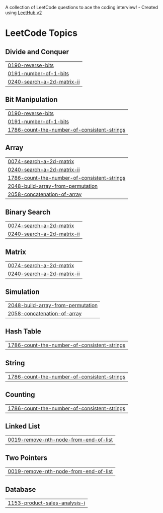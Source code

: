 A collection of LeetCode questions to ace the coding interview! - Created using [LeetHub v2](https://github.com/arunbhardwaj/LeetHub-2.0)
<!---LeetCode Topics Start-->
# LeetCode Topics
## Divide and Conquer
|  |
| ------- |
| [0190-reverse-bits](https://github.com/MayankVashishta/Leetcode/tree/master/0190-reverse-bits) |
| [0191-number-of-1-bits](https://github.com/MayankVashishta/Leetcode/tree/master/0191-number-of-1-bits) |
| [0240-search-a-2d-matrix-ii](https://github.com/MayankVashishta/Leetcode/tree/master/0240-search-a-2d-matrix-ii) |
## Bit Manipulation
|  |
| ------- |
| [0190-reverse-bits](https://github.com/MayankVashishta/Leetcode/tree/master/0190-reverse-bits) |
| [0191-number-of-1-bits](https://github.com/MayankVashishta/Leetcode/tree/master/0191-number-of-1-bits) |
| [1786-count-the-number-of-consistent-strings](https://github.com/MayankVashishta/Leetcode/tree/master/1786-count-the-number-of-consistent-strings) |
## Array
|  |
| ------- |
| [0074-search-a-2d-matrix](https://github.com/MayankVashishta/Leetcode/tree/master/0074-search-a-2d-matrix) |
| [0240-search-a-2d-matrix-ii](https://github.com/MayankVashishta/Leetcode/tree/master/0240-search-a-2d-matrix-ii) |
| [1786-count-the-number-of-consistent-strings](https://github.com/MayankVashishta/Leetcode/tree/master/1786-count-the-number-of-consistent-strings) |
| [2048-build-array-from-permutation](https://github.com/MayankVashishta/Leetcode/tree/master/2048-build-array-from-permutation) |
| [2058-concatenation-of-array](https://github.com/MayankVashishta/Leetcode/tree/master/2058-concatenation-of-array) |
## Binary Search
|  |
| ------- |
| [0074-search-a-2d-matrix](https://github.com/MayankVashishta/Leetcode/tree/master/0074-search-a-2d-matrix) |
| [0240-search-a-2d-matrix-ii](https://github.com/MayankVashishta/Leetcode/tree/master/0240-search-a-2d-matrix-ii) |
## Matrix
|  |
| ------- |
| [0074-search-a-2d-matrix](https://github.com/MayankVashishta/Leetcode/tree/master/0074-search-a-2d-matrix) |
| [0240-search-a-2d-matrix-ii](https://github.com/MayankVashishta/Leetcode/tree/master/0240-search-a-2d-matrix-ii) |
## Simulation
|  |
| ------- |
| [2048-build-array-from-permutation](https://github.com/MayankVashishta/Leetcode/tree/master/2048-build-array-from-permutation) |
| [2058-concatenation-of-array](https://github.com/MayankVashishta/Leetcode/tree/master/2058-concatenation-of-array) |
## Hash Table
|  |
| ------- |
| [1786-count-the-number-of-consistent-strings](https://github.com/MayankVashishta/Leetcode/tree/master/1786-count-the-number-of-consistent-strings) |
## String
|  |
| ------- |
| [1786-count-the-number-of-consistent-strings](https://github.com/MayankVashishta/Leetcode/tree/master/1786-count-the-number-of-consistent-strings) |
## Counting
|  |
| ------- |
| [1786-count-the-number-of-consistent-strings](https://github.com/MayankVashishta/Leetcode/tree/master/1786-count-the-number-of-consistent-strings) |
## Linked List
|  |
| ------- |
| [0019-remove-nth-node-from-end-of-list](https://github.com/MayankVashishta/Leetcode/tree/master/0019-remove-nth-node-from-end-of-list) |
## Two Pointers
|  |
| ------- |
| [0019-remove-nth-node-from-end-of-list](https://github.com/MayankVashishta/Leetcode/tree/master/0019-remove-nth-node-from-end-of-list) |
## Database
|  |
| ------- |
| [1153-product-sales-analysis-i](https://github.com/MayankVashishta/Leetcode/tree/master/1153-product-sales-analysis-i) |
<!---LeetCode Topics End-->